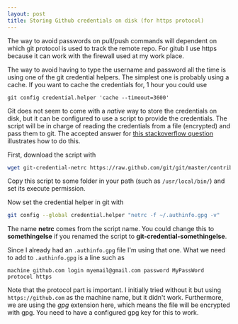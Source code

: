 ```yaml
---
layout: post
title: Storing Github credentials on disk (for https protocol)
---
```


The way to avoid passwords on pull/push commands will dependent on which
git protocol is used to track the remote repo. For gitub I use https
because it can work with the firewall used at my work place.

The way to avoid having to type the username and password all the time is
using one of the git credential helpers. The simplest one is probably using
a cache. If you want to cache the credentials for, 1 hour you could use

`git config credential.helper 'cache --timeout=3600'`

Git does not seem to come with a *native* way to store the credentials on
disk, but it can be configured to use a script to provide the
credentials. The script will be in charge of reading the credentials from a
file (encrypted) and pass them to git. The accepted answer for
[this stackoverflow question](http://stackoverflow.com/questions/5343068/is-there-a-way-to-skip-password-typing-when-using-https-github)
illustrates how to do this.

First, download the script with

```sh
wget git-credential-netrc https://raw.github.com/git/git/master/contrib/credential/netrc/git-credential-netrc
```

Copy this script to some folder in your path (such as `/usr/local/bin/`)
and set its execute permission.

Now set the credential helper in git with

```sh
git config --global credential.helper "netrc -f ~/.authinfo.gpg -v"
```

The name **netrc** comes from the script name. You could change this to
**somethingelse** if you renamed the script to
**git-credential-somethingelse**.

Since I already had an `.authinfo.gpg` file I'm using that one. What we
need to add to `.authinfo.gpg` is a line such as

```
machine github.com login myemail@gmail.com password MyPassWord protocol https
```

Note that the protocol part is important. I initially tried without it but
using `https://github.com` as the machine name, but it didn't
work. Furthermore, we are using the *gpg* extension here, which means the
file will be encrypted with gpg. You need to have a configured gpg key for
this to work.
